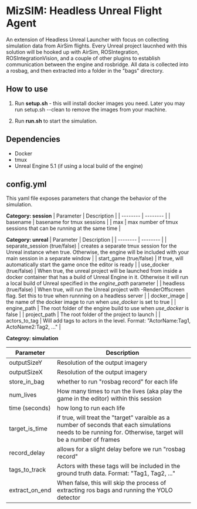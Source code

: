 # MizSIM: Headless Unreal Flight Agent

An extension of Headless Unreal Launcher with focus on collecting simulation data from AirSim flights. Every Unreal project laucnhed with this solution will be hooked up with AirSim, ROSIntegration, ROSIntegrationVision, and a couple of other plugins to establish communication between the engine and rosbridge. All data is collected into a rosbag, and then extracted into a folder in the "bags" directory.

## How to use

1. Run __setup.sh__ - this will install docker images you need. Later you may run setup.sh --clean to remove the images from your machine.

2. Run __run.sh__ to start the simulation.

## Dependencies

* Docker
* tmux
* Unreal Engine 5.1 (if using a local build of the engine)

## config.yml
This yaml file exposes parameters that change the behavior of the simulation.

__Category: session__
| Parameter | Description |
| -------- | -------- |
| basename   | basename for tmux sessions    |
| max   | max number of tmux sessions that can be running at the same time    |

__Category: unreal__
| Parameter | Description |
| -------- | -------- |
| separate_session (true/false)   | creates a separate tmux session for the Unreal  instance when true. Otherwise, the engine will be included with your main session in a separate window   |
| start_game (true/false)   | If true, will automatically start the game once the editor is ready   |
| use_docker (true/false)   | When true, the unreal project will be launched from inside a docker container that has a build of Unreal Engine in it. Otherwise it will run a local build of Unreal specified in the _engine_path_ parameter   |
| headless (true/false)   | When true, will run the Unreal project with -RenderOffscreen flag. Set this to true when runnning on a headless server   |
| docker_image | the name of the docker image to run when _use_docker_ is set to true   |
| engine_path   | The root folder of the engine build to use when _use_docker_ is false   |
| project_path   | The root folder of the project to launch   |
| actors_to_tag   | Will add tags to actors in the level. Format: "ActorName:Tag1, ActoName2:Tag2, ..."   |

__Categroy: simulation__

| Parameter | Description |
| -------- | -------- |
| outputSizeY   | Resolution of the output imagery  |
| outputSizeX   | Resolution of the output imagery  |
| store_in_bag   | whether to run "rosbag record" for each life  |
| num_lives   | How many times to run the lives (aka play the game in the editor) within this session  |
| time (seconds)   | how long to run each life   |
| target_is_time   | if true, will treat the "target" varaible as a number of seconds that each simulations needs to be running for. Otherwise, target will be a number of frames   |
| record_delay   | allows for a slight delay before we run "rosbag record"   |
| tags_to_track   | Actors with these tags will be included in the ground truth data. Format: "Tag1, Tag2, ..."   |
| extract_on_end   | When false, this will skip the process of extracting ros bags and running the YOLO detector   |

